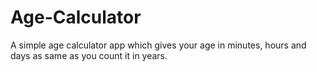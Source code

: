 # Age-Calculator

A simple age calculator app which gives your age in minutes, hours and days as same as you count it in years.

